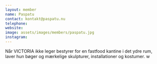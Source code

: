 ```yaml
---
layout: member
name: Paspatu
contact: kontakt@paspatu.nu
telephone:
website:
image: assets/images/members/paspatu.jpg
instagram:
---
```

Når VICTORIA ikke leger bestyrer for en fastfood kantine i det ydre rum, laver hun bøger og mærkelige skulpturer, installationer og kostumer.
w
